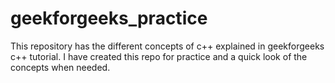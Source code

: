 # geekforgeeks_practice

This repository has the different concepts of c++ explained in geekforgeeks c++ tutorial.
I have created this repo for practice and a quick look of the concepts when needed.
